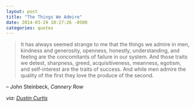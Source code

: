 ```yaml
---
layout: post
title: "The Things We Admire"
date: 2014-03-29 10:27:26 -0500
categories: quotes
---
```


> It has always seemed strange to me that the things we admire in men, kindness and generosity, openness, honestly, understanding, and feeling are the concomitants of failure in our system. And those traits we detest, sharpness, greed, acquisitiveness, meanness, egotism, and self-interest are the traits of success. And while men admire the quality of the first they love the produce of the second.

– John Steinbeck, *Cannery Row*

*via: [Dustin Curtis](http://dcurt.is/the-things-we-admire)*
